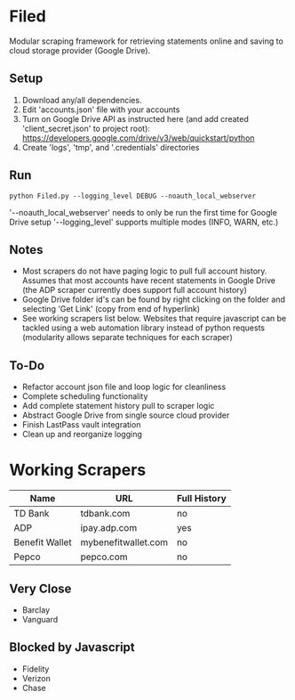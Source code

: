 Filed
=====

Modular scraping framework for retrieving statements online and saving to cloud storage provider (Google Drive).

## Setup

1. Download any/all dependencies. 
2. Edit 'accounts.json' file with your accounts
3. Turn on Google Drive API as instructed here (and add created 'client_secret.json' to project root):
   https://developers.google.com/drive/v3/web/quickstart/python
4. Create 'logs', 'tmp', and '.credentials' directories

## Run

```
python Filed.py --logging_level DEBUG --noauth_local_webserver
```

'--noauth_local_webserver' needs to only be run the first time for Google Drive setup
'--logging_level' supports multiple modes (INFO, WARN, etc.)

## Notes

* Most scrapers do not have paging logic to pull full account history. Assumes that most accounts have recent statements in Google Drive (the ADP scraper currently does support full account history)
* Google Drive folder id's can be found by right clicking on the folder and selecting 'Get Link' (copy from end of hyperlink)
* See working scrapers list below. Websites that require javascript can be tackled using a web automation library instead of python requests (modularity allows separate techniques for each scraper)

## To-Do

* Refactor account json file and loop logic for cleanliness
* Complete scheduling functionality
* Add complete statement history pull to scraper logic
* Abstract Google Drive from single source cloud provider 
* Finish LastPass vault integration
* Clean up and reorganize logging

# Working Scrapers
| Name | URL | Full History |
| ---- | --- | ------------ |
| TD Bank | tdbank.com | no |
| ADP | ipay.adp.com | yes |
| Benefit Wallet | mybenefitwallet.com | no |
| Pepco | pepco.com | no |

## Very Close
* Barclay
* Vanguard

## Blocked by Javascript
* Fidelity
* Verizon
* Chase
